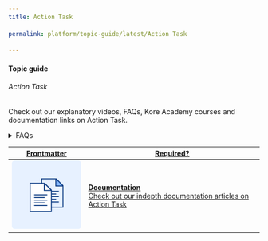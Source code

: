 ```yaml
---
title: Action Task

permalink: platform/topic-guide/latest/Action Task

---
```

#### Topic guide
###### Action Task

  Check out our explanatory videos, FAQs, Kore Academy courses and documentation links on Action Task.

<details>
  <summary>FAQs
  </summary>

  <a class="doc-link" target="_blank" href="https://developer.kore.ai/docs/bots/bot-builder-tool/action-info-task/kore-bot-action-tasks/">
 
  What are Action Tasks?

</a>

<a class="doc-link" target="_blank" href="https://developer.kore.ai/docs/bots/bot-builder-tool/action-info-task/kore-bot-action-tasks/#general">
 
  How to create an Action task?

</a>


<a class="doc-link" target="_blank" href="https://developer.kore.ai/docs/bots/bot-builder-tool/action-info-task/kore-bot-action-tasks/#rest">
 
  How to configure REST API request?

</a>


<a class="doc-link" target="_blank" href="https://developer.kore.ai/docs/bots/bot-builder-tool/action-info-task/kore-bot-action-tasks/#apirequest-soap">

  How to configure SOAP API request?

</a>

<a class="doc-link" target="_blank" href="https://developer.kore.ai/docs/bots/bot-builder-tool/action-info-task/kore-bot-action-tasks/#auth">

  How to configure authorization for service requests?

</a>

<a class="doc-link" target="_blank" href="https://developer.kore.ai/docs/bots/bot-builder-tool/action-info-task/kore-bot-action-tasks/#bot-response">

  How to configure bot responses for action tasks?

</a>


</details>



<a class="doc-link" target="_blank" href="https://developer.kore.ai/docs/bots/bot-builder-tool/action-info-task/kore-bot-action-tasks/">
 

| Frontmatter | Required? |
|-------------|-------------|
| ![alt text](images/docIcon.svg "Title") | **Documentation**  <br /> Check out our indepth documentation articles on Action Task | 


</a>
